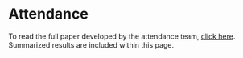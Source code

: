 # Attendance

To read the full paper developed by the attendance team, [click here](https://github.com/roryblakc/3Cavs-ACPS/blob/main/Attendance%20--%20Paper.pdf). Summarized results are included within this page.



